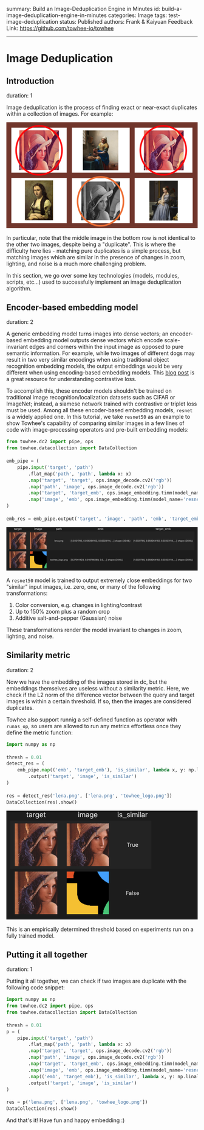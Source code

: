 summary: Build an Image-Deduplication Engine in Minutes
id: build-a-image-deduplication-engine-in-minutes
categories: Image
tags: test-image-deduplication
status: Published
authors: Frank & Kaiyuan
Feedback Link: https://github.com/towhee-io/towhee

---

# Image Deduplication

## Introduction

duration: 1

Image deduplication is the process of finding exact or near-exact duplicates within a collection of images. For example:

![](./pic/image_dedup.png)

In particular, note that the middle image in the bottom row is not identical to the other two images, despite being a "duplicate". This is where the difficulty here lies - matching pure duplicates is a simple process, but matching images which are similar in the presence of changes in zoom, lighting, and noise is a much more challenging problem.

In this section, we go over some key technologies (models, modules, scripts, etc...) used to successfully implement an image deduplication algorithm.

## Encoder-based embedding model

duration: 2

A generic embedding model turns images into dense vectors; an encoder-based embedding model outputs dense vectors which encode scale-invariant edges and corners within the input image as opposed to pure semantic information. For example, while two images of different dogs may result in two very similar encodings when using traditional object recognition embedding models, the output embeddings would be very different when using encoding-based embedding models. This [blog post](https://towardsdatascience.com/contrastive-loss-explaned-159f2d4a87ec) is a great resource for understanding contrastive loss.

To accomplish this, these encoder models shouldn't be trained on traditional image recognition/localization datasets such as CIFAR or ImageNet; instead, a siamese network trained with contrastive or triplet loss must be used. Among all these encoder-based embedding models, `resnet` is a widely applied one. In this tutorial, we take `resnet50` as an example to show Towhee's capability of comparing similar images in a few lines of code with image-processing operators and pre-built embedding models:

```python
from towhee.dc2 import pipe, ops
from towhee.datacollection import DataCollection

emb_pipe = (
    pipe.input('target', 'path')
        .flat_map('path', 'path', lambda x: x)
        .map('target', 'target', ops.image_decode.cv2('rgb'))
        .map('path', 'image', ops.image_decode.cv2('rgb'))
        .map('target', 'target_emb', ops.image_embedding.timm(model_name='resnet50'))
        .map('image', 'emb', ops.image_embedding.timm(model_name='resnet50'))
)

emb_res = emb_pipe.output('target', 'image', 'path', 'emb', 'target_emb')
```
![](./pic/emb.png)

A `resnet50` model is trained to output extremely close embeddings for two "similar" input images, i.e. zero, one, or many of the following transformations:

1. Color conversion, e.g. changes in lighting/contrast
2. Up to 150% zoom plus a random crop
3. Additive salt-and-pepper (Gaussian) noise

These transformations render the model invariant to changes in zoom, lighting, and noise.

## Similarity metric

duration: 2

Now we have the embedding of the images stored in dc, but the embeddings themselves are useless without a similarity metric. Here, we check if the L2 norm of the difference vector between the query and target images is within a certain threshold. If so, then the images are considered duplicates.

Towhee also support runnig a self-defined function as operator with `runas_op`, so users are allowed to run any metrics effortless once they define the metric function:

```python
import numpy as np

thresh = 0.01
detect_res = (
    emb_pipe.map(('emb', 'target_emb'), 'is_similar', lambda x, y: np.linalg.norm(x - y) < thresh)
        .output('target', 'image', 'is_similar')
)

res = detect_res('lena.png', ['lena.png', 'towhee_logo.png'])
DataCollection(res).show()
```
![](./pic/res.png)

This is an empirically determined threshold based on experiments run on a fully trained model.

## Putting it all together

duration: 1

Putting it all together, we can check if two images are duplicate with the following code snippet:

```python
import numpy as np
from towhee.dc2 import pipe, ops
from towhee.datacollection import DataCollection

thresh = 0.01
p = (
    pipe.input('target', 'path')
        .flat_map('path', 'path', lambda x: x)
        .map('target', 'target', ops.image_decode.cv2('rgb'))
        .map('path', 'image', ops.image_decode.cv2('rgb'))
        .map('target', 'target_emb', ops.image_embedding.timm(model_name='resnet50'))
        .map('image', 'emb', ops.image_embedding.timm(model_name='resnet50'))
        .map(('emb', 'target_emb'), 'is_similar', lambda x, y: np.linalg.norm(x - y) < thresh)
        .output('target', 'image', 'is_similar')
)

res = p('lena.png', ['lena.png', 'towhee_logo.png'])
DataCollection(res).show()
```

And that's it! Have fun and happy embedding :)
